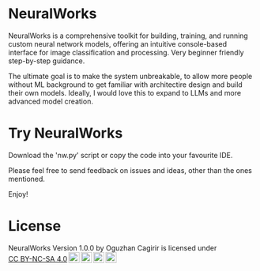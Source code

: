 # NeuralWorks
NeuralWorks is a comprehensive toolkit for building, training, and running custom neural network models, offering an intuitive console-based interface for image classification and processing. Very beginner friendly step-by-step guidance.

The ultimate goal is to make the system unbreakable, to allow more people without ML background to get familiar with architectire design and build their own models. Ideally, I would love this to expand to LLMs and more advanced model creation.

# Try NeuralWorks
Download the 'nw.py' script or copy the code into your favourite IDE.

Please feel free to send feedback on issues and ideas, other than the ones mentioned.

Enjoy!

# License
<p xmlns:cc="http://creativecommons.org/ns#" xmlns:dct="http://purl.org/dc/terms/"><span property="dct:title">NeuralWorks Version 1.0.0</span> by <span property="cc:attributionName">Oguzhan Cagirir</span> is licensed under <a href="https://creativecommons.org/licenses/by-nc-sa/4.0/?ref=chooser-v1" target="_blank" rel="license noopener noreferrer" style="display:inline-block;">CC BY-NC-SA 4.0<img style="height:22px!important;margin-left:3px;vertical-align:text-bottom;" src="https://mirrors.creativecommons.org/presskit/icons/cc.svg?ref=chooser-v1" alt=""><img style="height:22px!important;margin-left:3px;vertical-align:text-bottom;" src="https://mirrors.creativecommons.org/presskit/icons/by.svg?ref=chooser-v1" alt=""><img style="height:22px!important;margin-left:3px;vertical-align:text-bottom;" src="https://mirrors.creativecommons.org/presskit/icons/nc.svg?ref=chooser-v1" alt=""><img style="height:22px!important;margin-left:3px;vertical-align:text-bottom;" src="https://mirrors.creativecommons.org/presskit/icons/sa.svg?ref=chooser-v1" alt=""></a></p>
